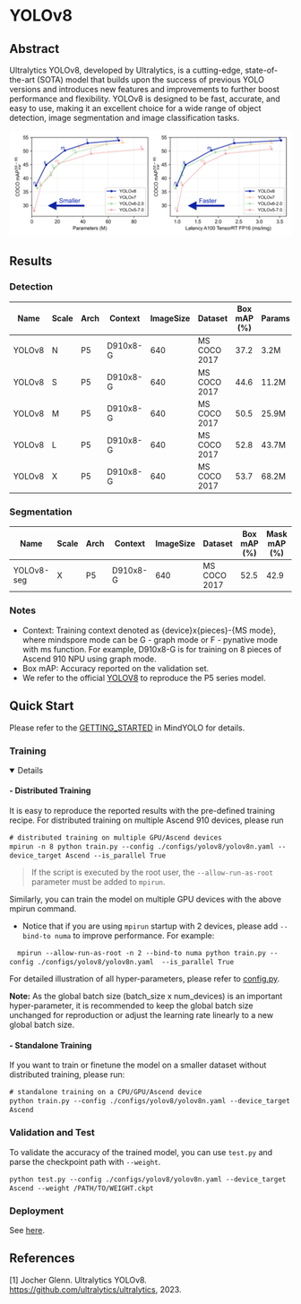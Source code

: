 # YOLOv8

## Abstract
Ultralytics YOLOv8, developed by Ultralytics, is a cutting-edge, state-of-the-art (SOTA) model that builds upon the success of previous YOLO versions and introduces new features and improvements to further boost performance and flexibility. YOLOv8 is designed to be fast, accurate, and easy to use, making it an excellent choice for a wide range of object detection, image segmentation and image classification tasks.

<div align=center>
<img src="https://raw.githubusercontent.com/zhanghuiyao/pics/main/mindyolomindyolo-yolov8-comparison-plots.png"/>
</div>

## Results

### Detection

<div align="center">

| Name   | Scale | Arch | Context  | ImageSize | Dataset      | Box mAP (%) | Params | FLOPs  | Recipe                                                                                    | Download                                                                                              |
|--------|-------|------|----------|-----------|--------------|-------------|--------|--------|-------------------------------------------------------------------------------------------|-------------------------------------------------------------------------------------------------------|
| YOLOv8 | N     | P5   | D910x8-G | 640       | MS COCO 2017 | 37.2        | 3.2M   | 8.7G   | [yaml](https://github.com/mindspore-lab/mindyolo/blob/master/configs/yolov8/yolov8n.yaml) | [weights](https://download.mindspore.cn/toolkits/mindyolo/yolov8/yolov8-n_500e_mAP372-cc07f5bd.ckpt)  |
| YOLOv8 | S     | P5   | D910x8-G | 640       | MS COCO 2017 | 44.6        | 11.2M  | 28.6G  | [yaml](https://github.com/mindspore-lab/mindyolo/blob/master/configs/yolov8/yolov8s.yaml) | [weights](https://download.mindspore.cn/toolkits/mindyolo/yolov8/yolov8-s_500e_mAP446-3086f0c9.ckpt)  |
| YOLOv8 | M     | P5   | D910x8-G | 640       | MS COCO 2017 | 50.5        | 25.9M  | 78.9G  | [yaml](https://github.com/mindspore-lab/mindyolo/blob/master/configs/yolov8/yolov8m.yaml) | [weights](https://download.mindspore.cn/toolkits/mindyolo/yolov8/yolov8-m_500e_mAP505-8ff7a728.ckpt)  |
| YOLOv8 | L     | P5   | D910x8-G | 640       | MS COCO 2017 | 52.8        | 43.7M  | 165.2G | [yaml](https://github.com/mindspore-lab/mindyolo/blob/master/configs/yolov8/yolov8l.yaml) | [weights](https://download.mindspore.cn/toolkits/mindyolo/yolov8/yolov8-l_500e_mAP528-6e96d6bb.ckpt)  |
| YOLOv8 | X     | P5   | D910x8-G | 640       | MS COCO 2017 | 53.7        | 68.2M  | 257.8G | [yaml](https://github.com/mindspore-lab/mindyolo/blob/master/configs/yolov8/yolov8x.yaml) | [weights](https://download.mindspore.cn/toolkits/mindyolo/yolov8/yolov8-x_500e_mAP537-b958e1c7.ckpt)  |

</div>

### Segmentation

<div align="center">

| Name       | Scale | Arch | Context  | ImageSize | Dataset      | Box mAP (%) | Mask mAP (%) | Params | FLOPs  | Recipe                                                                                            | Download                                                                                                       |
|------------|-------|------|----------|-----------|--------------|-------------|--------------|--------|--------|---------------------------------------------------------------------------------------------------|----------------------------------------------------------------------------------------------------------------|
| YOLOv8-seg | X     | P5   | D910x8-G | 640       | MS COCO 2017 | 52.5        | 42.9         | 71.8M  | 344.1G | [yaml](https://github.com/mindspore-lab/mindyolo/blob/master/configs/yolov8/seg/yolov8x-seg.yaml) | [weights](https://download.mindspore.cn/toolkits/mindyolo/yolov8/yolov8-x-seg_300e_mAP_mask_429-b4920557.ckpt) |

</div>

### Notes

- Context: Training context denoted as {device}x{pieces}-{MS mode}, where mindspore mode can be G - graph mode or F - pynative mode with ms function. For example, D910x8-G is for training on 8 pieces of Ascend 910 NPU using graph mode.
- Box mAP: Accuracy reported on the validation set.
- We refer to the official [YOLOV8](https://github.com/ultralytics/ultralytics) to reproduce the P5 series model.

## Quick Start

Please refer to the [GETTING_STARTED](https://github.com/mindspore-lab/mindyolo/blob/master/GETTING_STARTED.md) in MindYOLO for details.

### Training

<details open>

#### - Distributed Training

It is easy to reproduce the reported results with the pre-defined training recipe. For distributed training on multiple Ascend 910 devices, please run
```shell
# distributed training on multiple GPU/Ascend devices
mpirun -n 8 python train.py --config ./configs/yolov8/yolov8n.yaml --device_target Ascend --is_parallel True
```
> If the script is executed by the root user, the `--allow-run-as-root` parameter must be added to `mpirun`.

Similarly, you can train the model on multiple GPU devices with the above mpirun command.

* Notice that if you are using `mpirun` startup with 2 devices, please add `--bind-to numa` to improve performance. For example:
```
  mpirun --allow-run-as-root -n 2 --bind-to numa python train.py --config ./configs/yolov8/yolov8n.yaml  --is_parallel True
```

For detailed illustration of all hyper-parameters, please refer to [config.py](https://github.com/mindspore-lab/mindyolo/blob/master/mindyolo/utils/config.py).

**Note:**  As the global batch size  (batch_size x num_devices) is an important hyper-parameter, it is recommended to keep the global batch size unchanged for reproduction or adjust the learning rate linearly to a new global batch size.

#### - Standalone Training

If you want to train or finetune the model on a smaller dataset without distributed training, please run:

```shell
# standalone training on a CPU/GPU/Ascend device
python train.py --config ./configs/yolov8/yolov8n.yaml --device_target Ascend
```

</details>

### Validation and Test

To validate the accuracy of the trained model, you can use `test.py` and parse the checkpoint path with `--weight`.

```
python test.py --config ./configs/yolov8/yolov8n.yaml --device_target Ascend --weight /PATH/TO/WEIGHT.ckpt
```

### Deployment

See [here](../../deploy/README.md).

## References

<!--- Guideline: Citation format should follow GB/T 7714. -->
[1] Jocher Glenn. Ultralytics YOLOv8. https://github.com/ultralytics/ultralytics, 2023.
